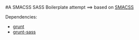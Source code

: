 #A SMACSS SASS Boilerplate attempt
==> based on [SMACSS](http://smacss.com/)

Dependencies:
* [grunt](http://gruntjs.com/)
* [grunt-sass](https://github.com/gruntjs/grunt-contrib-sass)